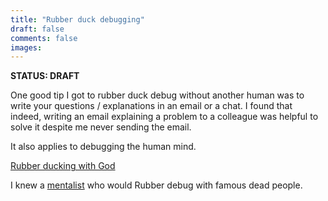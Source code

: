 ```yaml
---
title: "Rubber duck debugging"
draft: false
comments: false
images:
---
```


**STATUS: DRAFT**

One good tip I got to rubber duck debug without another human was to write your questions / explanations in an email or a chat.
I found that indeed, writing an email explaining a problem to a colleague was helpful to solve it despite me never sending the email.

It also applies to debugging the human mind.

[Rubber ducking with God](https://herman.bearblog.dev/years-of-journaling/#:~:text=Whether%20it%20be%20meditation%20or%20prayer%2C%20the%20act%20of%20articulating%20your%20thoughts%20to%20your%20deity%20is%20a%20great%20way%20to%20come%20to%20divine%20realisations.%20In%20essence%2C%20it%27s%20rubber%2Dducking%20with%20God.)

I knew a [mentalist](/about/mentalism) who would Rubber debug with famous dead people.